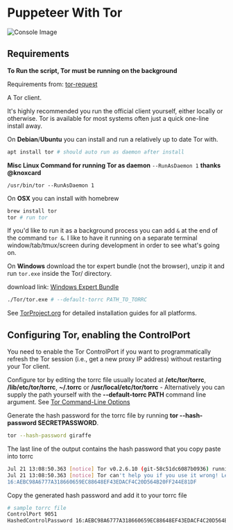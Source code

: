 # Puppeteer With Tor

![Console Image](https://i2.paste.pics/4809a4df826fa4acc7a43a4f24c6776c.png)

## Requirements

**To Run the script, Tor must be running on the background**

Requirements from: [tor-request](https://www.npmjs.com/package/tor-request)

A Tor client.

It's highly recommended you run the official client yourself, either locally or otherwise. Tor is available for most systems often just a quick one-line install away.

On **Debian**/**Ubuntu** you can install and run a relatively up to date Tor with.

```bash
apt install tor # should auto run as daemon after install
```

**Misc Linux Command for running Tor as daemon**
`--RunAsDaemon 1`
**thanks @knoxcard**

```
/usr/bin/tor --RunAsDaemon 1
```

On **OSX** you can install with homebrew

```bash
brew install tor
tor # run tor
```

If you'd like to run it as a background process you can add `&` at the end of the command `tor &`. I like to have it running on a separate terminal window/tab/tmux/screen during development in order to see what's going on.

On **Windows** download the tor expert bundle (not the browser), unzip it and run `tor.exe` inside the Tor/ directory.

download link: [Windows Expert Bundle](https://www.torproject.org/download/tor/)

```bash
./Tor/tor.exe # --default-torrc PATH_TO_TORRC
```

See [TorProject.org](https://www.torproject.org/docs/debian.html.en) for detailed installation guides for all platforms.

## Configuring Tor, enabling the ControlPort

You need to enable the Tor ControlPort if you want to programmatically refresh the Tor session (i.e., get a new proxy IP address) without restarting your Tor client.

Configure tor by editing the torrc file usually located at **/etc/tor/torrc**, **/lib/etc/tor/torrc**, **~/.torrc** or **/usr/local/etc/tor/torrc** - Alternatively you can supply the path yourself with the **--default-torrc PATH** command line argument. See [Tor Command-Line Options](https://www.torproject.org/docs/tor-manual.html.en)

Generate the hash password for the torrc file by running **tor --hash-password SECRETPASSWORD**.

```bash
tor --hash-password giraffe
```

The last line of the output contains the hash password that you copy paste into torrc

```bash
Jul 21 13:08:50.363 [notice] Tor v0.2.6.10 (git-58c51dc6087b0936) running on Darwin with Libevent 2.0.22-stable, OpenSSL 1.0.2h and Zlib 1.2.5.
Jul 21 13:08:50.363 [notice] Tor can't help you if you use it wrong! Learn how to be safe at https://www.torproject.org/download/download#warning
16:AEBC98A6777A318660659EC88648EF43EDACF4C20D564B20FF244E81DF
```

Copy the generated hash password and add it to your torrc file

```bash
# sample torrc file
ControlPort 9051
HashedControlPassword 16:AEBC98A6777A318660659EC88648EF43EDACF4C20D564B20FF244E81DF
```
